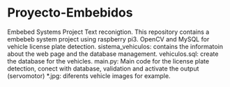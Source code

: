 # Proyecto-Embebidos
Embebed Systems Project
Text reconigtion.
This repository contains a embebeb system project using raspberry pi3. OpenCV and MySQL for vehicle license plate detection.
sistema_vehiculos: contains the informatoin about the web page and the database management.
vehiculos.sql: create the database for the vehicles.
main.py: Main code for the license plate detection, conect with database, validation and activate the output (servomotor)
*.jpg: diferents vehicle images for example.

